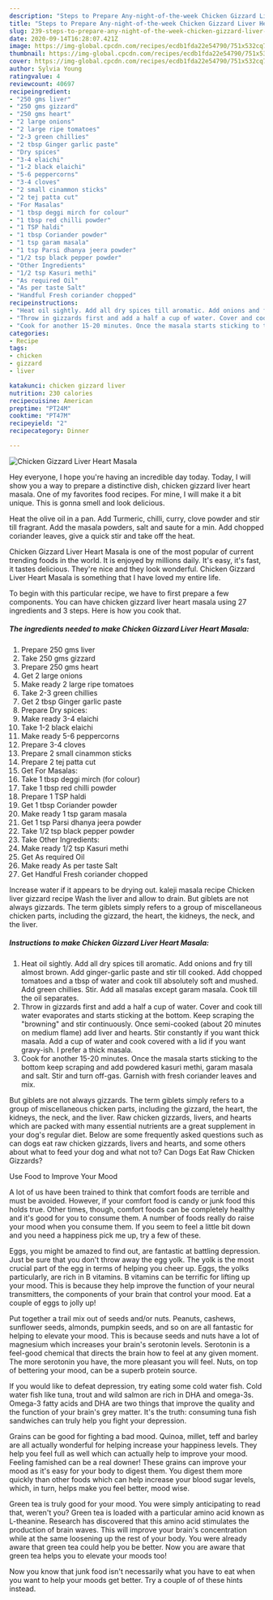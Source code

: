 ```yaml
---
description: "Steps to Prepare Any-night-of-the-week Chicken Gizzard Liver Heart Masala"
title: "Steps to Prepare Any-night-of-the-week Chicken Gizzard Liver Heart Masala"
slug: 239-steps-to-prepare-any-night-of-the-week-chicken-gizzard-liver-heart-masala
date: 2020-09-14T16:28:07.421Z
image: https://img-global.cpcdn.com/recipes/ecdb1fda22e54790/751x532cq70/chicken-gizzard-liver-heart-masala-recipe-main-photo.jpg
thumbnail: https://img-global.cpcdn.com/recipes/ecdb1fda22e54790/751x532cq70/chicken-gizzard-liver-heart-masala-recipe-main-photo.jpg
cover: https://img-global.cpcdn.com/recipes/ecdb1fda22e54790/751x532cq70/chicken-gizzard-liver-heart-masala-recipe-main-photo.jpg
author: Sylvia Young
ratingvalue: 4
reviewcount: 40697
recipeingredient:
- "250 gms liver"
- "250 gms gizzard"
- "250 gms heart"
- "2 large onions"
- "2 large ripe tomatoes"
- "2-3 green chillies"
- "2 tbsp Ginger garlic paste"
- "Dry spices"
- "3-4 elaichi"
- "1-2 black elaichi"
- "5-6 peppercorns"
- "3-4 cloves"
- "2 small cinammon sticks"
- "2 tej patta cut"
- "For Masalas"
- "1 tbsp deggi mirch for colour"
- "1 tbsp red chilli powder"
- "1 TSP haldi"
- "1 tbsp Coriander powder"
- "1 tsp garam masala"
- "1 tsp Parsi dhanya jeera powder"
- "1/2 tsp black pepper powder"
- "Other Ingredients"
- "1/2 tsp Kasuri methi"
- "As required Oil"
- "As per taste Salt"
- "Handful Fresh coriander chopped"
recipeinstructions:
- "Heat oil sightly. Add all dry spices till aromatic. Add onions and fry till almost brown. Add ginger-garlic paste and stir till cooked. Add chopped tomatoes and a tbsp of water and cook till absolutely soft and mushed. Add green chillies. Stir. Add all masalas except garam masala. Cook till the oil separates."
- "Throw in gizzards first and add a half a cup of water. Cover and cook till water evaporates and starts sticking at the bottom. Keep scraping the &#34;browning&#34; and stir continuously. Once semi-cooked (about 20 minutes on medium flame) add liver and hearts. Stir constantly if you want thick masala. Add a cup of water and cook covered with a lid if you want gravy-ish. I prefer a thick masala."
- "Cook for another 15-20 minutes. Once the masala starts sticking to the bottom keep scraping and add powdered kasuri methi, garam masala and salt. Stir and turn off-gas. Garnish with fresh coriander leaves and mix."
categories:
- Recipe
tags:
- chicken
- gizzard
- liver

katakunci: chicken gizzard liver 
nutrition: 230 calories
recipecuisine: American
preptime: "PT24M"
cooktime: "PT47M"
recipeyield: "2"
recipecategory: Dinner

---
```



![Chicken Gizzard Liver Heart Masala](https://img-global.cpcdn.com/recipes/ecdb1fda22e54790/751x532cq70/chicken-gizzard-liver-heart-masala-recipe-main-photo.jpg)

Hey everyone, I hope you're having an incredible day today. Today, I will show you a way to prepare a distinctive dish, chicken gizzard liver heart masala. One of my favorites food recipes. For mine, I will make it a bit unique. This is gonna smell and look delicious.

Heat the olive oil in a pan. Add Turmeric, chilli, curry, clove powder and stir till fragrant. Add the masala powders, salt and saute for a min. Add chopped coriander leaves, give a quick stir and take off the heat.

Chicken Gizzard Liver Heart Masala is one of the most popular of current trending foods in the world. It is enjoyed by millions daily. It's easy, it's fast, it tastes delicious. They're nice and they look wonderful. Chicken Gizzard Liver Heart Masala is something that I have loved my entire life.


To begin with this particular recipe, we have to first prepare a few components. You can have chicken gizzard liver heart masala using 27 ingredients and 3 steps. Here is how you cook that.

<!--inarticleads1-->

##### The ingredients needed to make Chicken Gizzard Liver Heart Masala:

1. Prepare 250 gms liver
1. Take 250 gms gizzard
1. Prepare 250 gms heart
1. Get 2 large onions
1. Make ready 2 large ripe tomatoes
1. Take 2-3 green chillies
1. Get 2 tbsp Ginger garlic paste
1. Prepare Dry spices:
1. Make ready 3-4 elaichi
1. Take 1-2 black elaichi
1. Make ready 5-6 peppercorns
1. Prepare 3-4 cloves
1. Prepare 2 small cinammon sticks
1. Prepare 2 tej patta cut
1. Get For Masalas:
1. Take 1 tbsp deggi mirch (for colour)
1. Take 1 tbsp red chilli powder
1. Prepare 1 TSP haldi
1. Get 1 tbsp Coriander powder
1. Make ready 1 tsp garam masala
1. Get 1 tsp Parsi dhanya jeera powder
1. Take 1/2 tsp black pepper powder
1. Take Other Ingredients:
1. Make ready 1/2 tsp Kasuri methi
1. Get As required Oil
1. Make ready As per taste Salt
1. Get Handful Fresh coriander chopped


Increase water if it appears to be drying out. kaleji masala recipe Chicken liver gizzard recipe Wash the liver and allow to drain. But giblets are not always gizzards. The term giblets simply refers to a group of miscellaneous chicken parts, including the gizzard, the heart, the kidneys, the neck, and the liver. 

<!--inarticleads2-->

##### Instructions to make Chicken Gizzard Liver Heart Masala:

1. Heat oil sightly. Add all dry spices till aromatic. Add onions and fry till almost brown. Add ginger-garlic paste and stir till cooked. Add chopped tomatoes and a tbsp of water and cook till absolutely soft and mushed. Add green chillies. Stir. Add all masalas except garam masala. Cook till the oil separates.
1. Throw in gizzards first and add a half a cup of water. Cover and cook till water evaporates and starts sticking at the bottom. Keep scraping the &#34;browning&#34; and stir continuously. Once semi-cooked (about 20 minutes on medium flame) add liver and hearts. Stir constantly if you want thick masala. Add a cup of water and cook covered with a lid if you want gravy-ish. I prefer a thick masala.
1. Cook for another 15-20 minutes. Once the masala starts sticking to the bottom keep scraping and add powdered kasuri methi, garam masala and salt. Stir and turn off-gas. Garnish with fresh coriander leaves and mix.


But giblets are not always gizzards. The term giblets simply refers to a group of miscellaneous chicken parts, including the gizzard, the heart, the kidneys, the neck, and the liver. Raw chicken gizzards, livers, and hearts which are packed with many essential nutrients are a great supplement in your dog&#39;s regular diet. Below are some frequently asked questions such as can dogs eat raw chicken gizzards, livers and hearts, and some others about what to feed your dog and what not to? Can Dogs Eat Raw Chicken Gizzards? 

Use Food to Improve Your Mood


A lot of us have been trained to think that comfort foods are terrible and must be avoided. However, if your comfort food is candy or junk food this holds true. Other times, though, comfort foods can be completely healthy and it's good for you to consume them. A number of foods really do raise your mood when you consume them. If you seem to feel a little bit down and you need a happiness pick me up, try a few of these.

Eggs, you might be amazed to find out, are fantastic at battling depression. Just be sure that you don't throw away the egg yolk. The yolk is the most crucial part of the egg in terms of helping you cheer up. Eggs, the yolks particularly, are rich in B vitamins. B vitamins can be terrific for lifting up your mood. This is because they help improve the function of your neural transmitters, the components of your brain that control your mood. Eat a couple of eggs to jolly up!

Put together a trail mix out of seeds and/or nuts. Peanuts, cashews, sunflower seeds, almonds, pumpkin seeds, and so on are all fantastic for helping to elevate your mood. This is because seeds and nuts have a lot of magnesium which increases your brain's serotonin levels. Serotonin is a feel-good chemical that directs the brain how to feel at any given moment. The more serotonin you have, the more pleasant you will feel. Nuts, on top of bettering your mood, can be a superb protein source.

If you would like to defeat depression, try eating some cold water fish. Cold water fish like tuna, trout and wild salmon are rich in DHA and omega-3s. Omega-3 fatty acids and DHA are two things that improve the quality and the function of your brain's grey matter. It's the truth: consuming tuna fish sandwiches can truly help you fight your depression. 

Grains can be good for fighting a bad mood. Quinoa, millet, teff and barley are all actually wonderful for helping increase your happiness levels. They help you feel full as well which can actually help to improve your mood. Feeling famished can be a real downer! These grains can improve your mood as it's easy for your body to digest them. You digest them more quickly than other foods which can help increase your blood sugar levels, which, in turn, helps make you feel better, mood wise.

Green tea is truly good for your mood. You were simply anticipating to read that, weren't you? Green tea is loaded with a particular amino acid known as L-theanine. Research has discovered that this amino acid stimulates the production of brain waves. This will improve your brain's concentration while at the same loosening up the rest of your body. You were already aware that green tea could help you be better. Now you are aware that green tea helps you to elevate your moods too!

Now you know that junk food isn't necessarily what you have to eat when you want to help your moods get better. Try  a  couple of  of  these  hints  instead.

